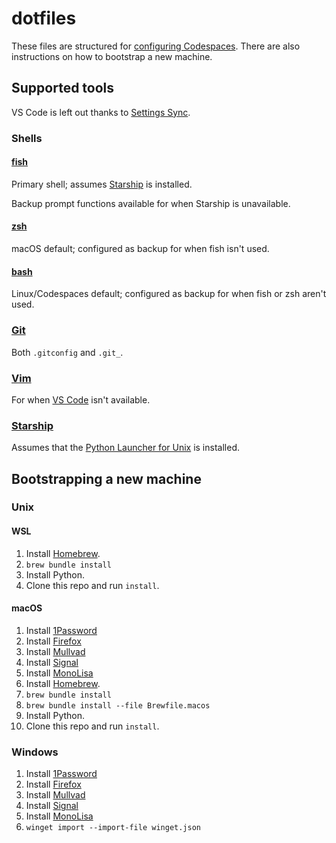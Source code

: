 # dotfiles

These files are structured for [configuring Codespaces](https://docs.github.com/en/codespaces/customizing-your-codespace/personalizing-codespaces-for-your-account#dotfiles). There are also instructions on how to bootstrap a new machine.

## Supported tools

VS Code is left out thanks to [Settings Sync](https://code.visualstudio.com/docs/editor/settings-sync).

### Shells

#### [fish](https://fishshell.com/)

Primary shell; assumes [Starship](https://starship.rs/) is installed.

Backup prompt functions available for when Starship is unavailable.


#### [zsh](https://zsh.sourceforge.io/)

macOS default; configured as backup for when fish isn't used.


#### [bash](https://www.gnu.org/software/bash/)

Linux/Codespaces default; configured as backup for when fish or zsh aren't used.


### [Git](https://git-scm.com/)

Both `.gitconfig` and `.git_`.


### [Vim](https://www.vim.org/)

For when [VS Code](https://code.visualstudio.com/) isn't available.


### [Starship](https://starship.rs/)

Assumes that the [Python Launcher for Unix](https://github.com/brettcannon/python-launcher) is installed.


## Bootstrapping a new machine

### Unix

#### WSL

1. Install [Homebrew](https://brew.sh/).
1. `brew bundle install`
1. Install Python.
1. Clone this repo and run `install`.


#### macOS

1. Install [1Password](https://1password.com/)
1. Install [Firefox](https://www.mozilla.org/en-CA/firefox/new/)
1. Install [Mullvad](https://mullvad.net/)
1. Install [Signal](https://signal.org/)
1. Install [MonoLisa](https://www.monolisa.dev/orders)
1. Install [Homebrew](https://brew.sh/).
1. `brew bundle install`
1. `brew bundle install --file Brewfile.macos`
1. Install Python.
1. Clone this repo and run `install`.


### Windows

1. Install [1Password](https://1password.com/)
1. Install [Firefox](https://www.mozilla.org/en-CA/firefox/new/)
1. Install [Mullvad](https://mullvad.net/)
1. Install [Signal](https://signal.org/)
1. Install [MonoLisa](https://www.monolisa.dev/orders)
1. `winget import --import-file winget.json`

